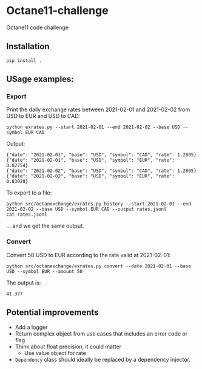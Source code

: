 # Octane11-challenge

Octane11 code challenge

## Installation

`pip install .`

## USage examples:

### Export

Print the daily exchange rates between 2021-02-01 and 2021-02-02 from USD to EUR and USD to CAD:

`python exrates.py --start 2021-02-01 --end 2021-02-02 --base USD --symbol EUR CAD`

Output:

```
{"date": "2021-02-01", "base": "USD", "symbol": "CAD", "rate": 1.2805}
{"date": "2021-02-01", "base": "USD", "symbol": "EUR", "rate": 0.82754}
{"date": "2021-02-02", "base": "USD", "symbol": "CAD", "rate": 1.2805}
{"date": "2021-02-02", "base": "USD", "symbol": "EUR", "rate": 0.83029}
```

To export to a file:

```
python src/octanexchange/exrates.py history --start 2021-02-01 --end 2021-02-02 --base USD --symbol EUR CAD --output rates.jsonl
cat rates.jsonl
```

... and we get the same output.

### Convert

Convert 50 USD to EUR according to the rate valid at 2021-02-01:

`python src/octanexchange/exrates.py convert --date 2021-02-01 --base USD --symbol EUR --amount 50`

The output is:

`41.377`


## Potential improvements

- Add a logger
- Return complex object from use cases that includes an error code or flag
- Think about float precision, it could matter
    - Use value object for rate
- `Dependency` class should ideally be replaced by a dependency injector.
